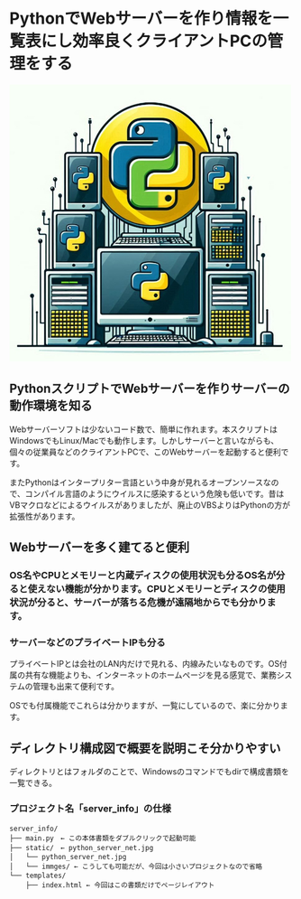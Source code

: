 # PythonでWebサーバーを作り情報を一覧表にし効率良くクライアントPCの管理をする
<img src="./static/python_server_net.jpg">

## PythonスクリプトでWebサーバーを作りサーバーの動作環境を知る
Webサーバーソフトは少ないコード数で、簡単に作れます。本スクリプトはWindowsでもLinux/Macでも動作します。しかしサーバーと言いながらも、個々の従業員などのクライアントPCで、このWebサーバーを起動すると便利です。

またPythonはインタープリター言語という中身が見れるオープンソースなので、コンパイル言語のようにウイルスに感染するという危険も低いです。昔はVBマクロなどによるウイルスがありましたが、廃止のVBSよりはPythonの方が拡張性があります。

## Webサーバーを多く建てると便利
### OS名やCPUとメモリーと内蔵ディスクの使用状況も分るOS名が分ると使えない機能が分かります。CPUとメモリーとディスクの使用状況が分ると、サーバーが落ちる危機が遠隔地からでも分かります。  

### サーバーなどのプライベートIPも分る  
プライベートIPとは会社のLAN内だけで見れる、内線みたいなものです。OS付属の共有な機能よりも、インターネットのホームページを見る感覚で、業務システムの管理も出来て便利です。  

OSでも付属機能でこれらは分かりますが、一覧にしているので、楽に分かります。

## ディレクトリ構成図で概要を説明こそ分かりやすい
ディレクトリとはフォルダのことで、Windowsのコマンドでもdirで構成書類を一覧できる。

### プロジェクト名「server_info」の仕様
~~~
server_info/
├── main.py　← この本体書類をダブルクリックで起動可能
├── static/　← python_server_net.jpg
│   └── python_server_net.jpg
│   └── immges/ ← こうしても可能だが、今回は小さいプロジェクトなので省略
└── templates/
    ├── index.html ← 今回はこの書類だけでページレイアウト
~~~
